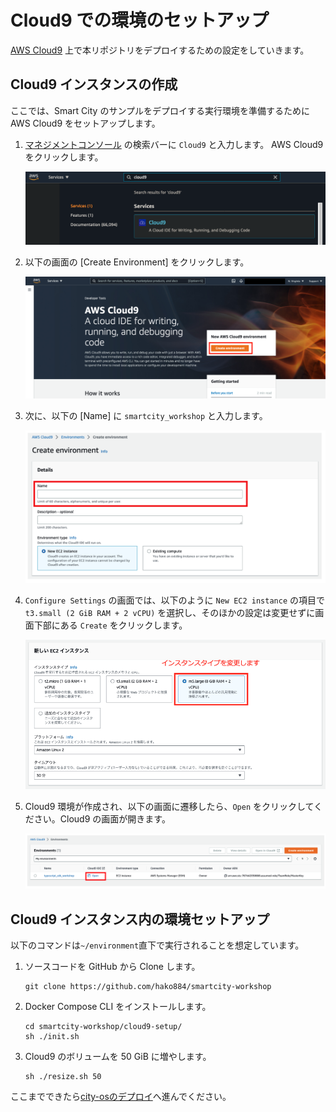 # Cloud9 での環境のセットアップ

[AWS Cloud9](https://aws.amazon.com/jp/cloud9/) 上で本リポジトリをデプロイするための設定をしていきます。

## Cloud9 インスタンスの作成

ここでは、Smart City のサンプルをデプロイする実行環境を準備するために AWS Cloud9 をセットアップします。

1. [マネジメントコンソール](https://console.aws.amazon.com/console/home) の検索バーに `Cloud9` と入力します。
AWS Cloud9 をクリックします。

    ![](./image/01_search_cloud9.png)

2. 以下の画面の [Create Environment] をクリックします。

    ![](./image/02_cloud9_create_environment.png)

3. 次に、以下の [Name] に `smartcity_workshop` と入力します。

    ![](./image/03_name_environment.png)

4. `Configure Settings` の画面では、以下のように `New EC2 instance` の項目で `t3.small (2 GiB RAM + 2 vCPU)` を選択し、そのほかの設定は変更せずに画面下部にある `Create` をクリックします。

    ![](./image/04_extra_cloud9_settings.png)

5. Cloud9 環境が作成され、以下の画面に遷移したら、`Open` をクリックしてください。Cloud9 の画面が開きます。

    ![](./image/05_open_cloud9.png)

## Cloud9 インスタンス内の環境セットアップ

以下のコマンドは`~/environment`直下で実行されることを想定しています。

1. ソースコードを GitHub から Clone します。

    ```shell
    git clone https://github.com/hako884/smartcity-workshop
    ```

2. Docker Compose CLI をインストールします。

    ```shell
    cd smartcity-workshop/cloud9-setup/
    sh ./init.sh
    ```

3. Cloud9 のボリュームを 50 GiB に増やします。

    ```shell
    sh ./resize.sh 50
    ```

ここまでできたら[city-osのデプロイ](../city-os/README.md)へ進んでください。
